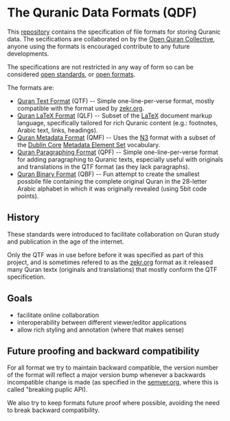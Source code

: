 # The Quranic Data Formats (QDF)

This [repository](https://github.com/oqc/qdf) contains the specification
of file formats for storing Quranic data.  The secifications are
collaborated on by the [Open Quran Collective](https://github.com/oqc),
anyone using the formats is encouraged contribute to any future
developments.

The specifications are not restricted in any way of form so can be
considered [open standards](http://en.wikipedia.org/wiki/Open_standard),
or [open formats](http://en.wikipedia.org/wiki/Open_format).

The formats are:

* [Quran Text Format](http://github.com/oqc/qdf/blob/master/qtf.md) (QTF) --
  Simple one-line-per-verse format, mostly compatible with the format
  used by [zekr.org](http://zekr.org).
* [Quran LaTeX Format](http://github.com/oqc/qdf/blob/master/qlf.md) (QLF) --
  Subset of the [LaTeX](http://en.wikipedia.org/wiki/LaTeX) document
  markup language, specifically tailored for rich Quranic content (e.g.:
  footnotes, Arabic text, links, headings).
* [Quran Metadata Format](http://github.com/oqc/qdf/blob/master/qdf/qmf.md) (QMF) --
  Uses the [N3](http://en.wikipedia.org/wiki/Notation3) format with a
  subset of the [Dublin Core](http://en.wikipedia.org/wiki/Dublin_Core)
  [Metadata Element Set](http://dublincore.org/documents/dces)
  vocabulary.
* [Quran Paragraphing Format](http://github.com/oqc/qdf/blob/master/qpf.md) (QPF) --
  Simple one-line-per-verse format for adding paragraphing to Quranic
  texts, especially useful with originals and translations in the QTF
  format (as they lack paragraphs).
* [Quran Binary Format](http://github.com/oqc/qdf/blob/master/qbf.md) (QBF) --
  Fun attempt to create the smallest possbile file containing the
  complete original Quran in the 28-letter Arabic alphabet in which it
  was originally revealed (using 5bit code points).


## History

These standards were introduced to facilitate collaboration on Quran
study and publication in the age of the internet.

Only the QTF was in use before before it was specified as part of this
project, and is sometimes refered to as the [zekr.org](http://zekr.org)
format as it released many Quran textx (originals and translations) that
mostly conform the QTF specificetion.


## Goals

* facilitate online collaboration
* interoperability between different viewer/editor applications
* allow rich styling and annotation (where that makes sense)


## Future proofing and backward compatibility

For all format we try to maintain backward compatible, the version
number of the format will reflect a major version bump whenever a
backwards incompatible change is made (as specified in the
[semver.org](http://semver.org), where this is called "breaking puplic
API).

We also try to keep formats future proof where possible, avoiding the
need to break backward compatibility.


